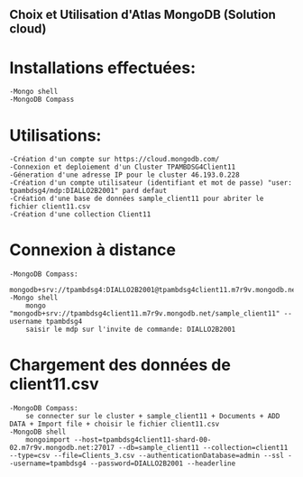 ## Choix et Utilisation d'Atlas MongoDB (Solution cloud)
# Installations effectuées: 
    -Mongo shell
    -MongoDB Compass
# Utilisations: 
    -Création d'un compte sur https://cloud.mongodb.com/
    -Connexion et deploiement d'un Cluster TPAMBDSG4Client11 
    -Géneration d'une adresse IP pour le cluster 46.193.0.228
    -Création d'un compte utilisateur (identifiant et mot de passe) "user: tpambdsg4/mdp:DIALLO2B2001" pard defaut
    -Création d'une base de données sample_client11 pour abriter le fichier client11.csv
    -Création d'une collection Client11
# Connexion à distance
    -MongoDB Compass:
        mongodb+srv://tpambdsg4:DIALLO2B2001@tpambdsg4client11.m7r9v.mongodb.net/sample_client11
    -Mongo shell
        mongo "mongodb+srv://tpambdsg4client11.m7r9v.mongodb.net/sample_client11" --username tpambdsg4
        saisir le mdp sur l'invite de commande: DIALLO2B2001
# Chargement des données de client11.csv
    -MongoDB Compass: 
        se connecter sur le cluster + sample_client11 + Documents + ADD DATA + Import file + choisir le fichier client11.csv
    -MongoDB shell
        mongoimport --host=tpambdsg4client11-shard-00-02.m7r9v.mongodb.net:27017 --db=sample_client11 --collection=client11 --type=csv --file=Clients_3.csv --authenticationDatabase=admin --ssl --username=tpambdsg4 --password=DIALLO2B2001 --headerline

        

